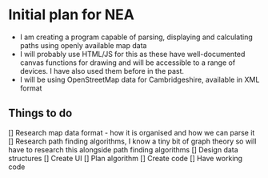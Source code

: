 # Initial plan for NEA

* I am creating a program capable of parsing, displaying and calculating paths using openly available map data
* I will probably use HTML/JS for this as these have well-documented canvas functions for drawing and will be accessible to a range of devices. I have also used them before in the past.
* I will be using OpenStreetMap data for Cambridgeshire, available in XML format

## Things to do
[] Research map data format - how it is organised and how we can parse it
[] Research path finding algorithms, I know a tiny bit of graph theory so will have to research this alongside path finding algorithms
[] Design data structures
[] Create UI
[] Plan algorithm
[] Create code
[] Have working code